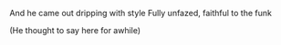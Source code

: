 And he came out dripping with style
Fully unfazed, faithful to the funk

(He thought to say here for awhile)